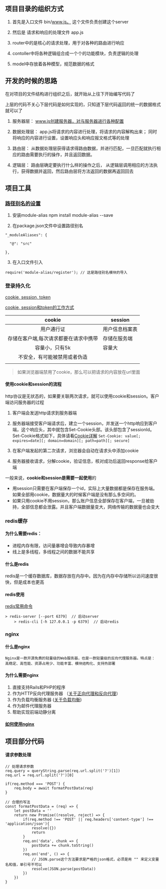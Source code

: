 ## 项目目录的组织方式

1. 首先是入口文件 bin/www.js。 这个文件负责创建这个server

2. 然后是 请求和响应的处理文件 app.js

3. router中的是核心的请求处理，用于对各种的路由进行响应

4. contoller中将各种逻辑组合成一个个的功能模块，负责逻辑的处理

5. model中存放着各种模型，规范数据的格式



## 开发的时候的思路

在对项目的文件结构进行组织之后，就开始从上往下开始编写代码了

上层的代码不关心下层代码是如何实现的，只知道下层代码返回的统一的数据格式就可以了

1. 服务器层： www.js创建服务器，对与服务器进行各种配置

2. 数据处理层： app.js将请求的内容进行处理，将请求的内容解构出来； 同时将响应的内容进行设置，设置响应头和响应报文格式等的处理

3. 路由层： 从数据处理层获得请求得路由数据，并进行匹配，一旦匹配就执行相应的路由需要执行的操作，并且返回数据。

4. 逻辑层： 路由层确定要执行什么样的操作之后， 从逻辑层调用相应的方法执行，获得数据并返回，然后路由层将方法返回的数据再返回回去

 



## 项目工具

###  [路径别名的设置](https://blog.csdn.net/Rotten_LKZ/article/details/109263290)

1. 安装module-alias npm install module-alias --save

2. 在package.json文件中设置路径别名

```
"_moduleAliases": {

  "@": "src"

},
```

3. 在入口文件引入

```
require('module-alias/register'); // 这是路径别名模块的导入
```

### 登录持久化

[cookie, session, token](https://segmentfault.com/a/1190000017831088)

[cookie, session和token的工作方式](https://www.cnblogs.com/cxuanBlog/p/12635842.html)

|                cookie                 | session        |
| :-----------------------------------: | -------------- |
|              用户通行证               | 用户信息档案表 |
| 存储在客户端,每次请求都要在请求中携带 | 存储在服务端   |
|            容量小，只有5k             | 容量大         |
|     不安全，有可能被禁用或者伪造      |                |
|                                       |                |

> 如果浏览器端禁用了cookie，那么可以把请求的内容放在url里面

#### 使用cookie和session的流程

http协议是无状态的，如果要关联两次请求，就可以使用cookie和session。客户端访问服务器的过程

1. 客户端会发送http请求到服务器端

2. 服务器端接受客户端请求后，建立一个session，并发送一个http响应到客户端，这个响应头，其中就包含Set-Cookie头部。该头部包含了sessionId。Set-Cookie格式如下，具体请看[Cookie详解](http://bubkoo.com/2014/04/21/http-cookies-explained/)
   `Set-Cookie: value[; expires=date][; domain=domain][; path=path][; secure]`

3. 在客户端发起的第二次请求，浏览器会自动在请求头中添加cookie

4. 服务器接收请求，分解cookie，验证信息，核对成功后返回response给客户端

   

一般来说，**cookie和session是需要一起使用**的

- 用session只需要在客户端保存一个id，实际上大量数据都是保存在服务端。如果全部用cookie，数据量大的时候客户端是没有那么多空间的。
- 如果只用cookie不用session，那么账户信息全部保存在客户端，一旦被劫持，全部信息都会泄露。并且客户端数据量变大，网络传输的数据量也会变大

### redis缓存

#### 为什么需要redis：

+ 进程内存有限，访问量暴增会导致内存暴增
+ 线上是多线程，多线程之间的数据不能共享

#### 什么是redis

redis是一个缓存数据库，数据存放在内存中。因为在内存中存储所以访问速度很快，但是成本也更高



#### redis使用

[redis常用命令](https://www.cnblogs.com/javastack/p/9854489.html)

```
> redis-server [--port 6379]  // 启动server
    > redis-cli [-h 127.0.0.1 -p 6379]  // 启动redis

```





### nginx

#### 什么是nginx

 	Nginx是一款开源免费的轻量级的Web服务器，也是一款轻量级的反向代理服务器。特点是： 高稳定、高性能、资源占用少、功能丰富、模块结构化、支持热部署

#### 为什么需要nginx

1. 直接支持Rails和PHP的程序      
2. 作为HTTP反向代理服务器     （[关于正向代理和反向代理](https://juejin.cn/post/6844904064266960903)）
3. 作为负载均衡服务器      ([关于负载均衡](https://zhuanlan.zhihu.com/p/32841479))
4. 作为邮件代理服务器      
5. 帮助实现前端动静分离



#### [如何使用nginx](https://juejin.cn/post/6844903938508980231)





## 项目部分代码

#### 请求参数处理

```
// 处理请求参数
req.query = queryString.parse(req.url.split('?')[1])
req.url = req.url.split('?')[0]    

if(req.method === 'POST') {
	req.body = await formatPostData(req)
}
    
// 合理的写法
const formatPostData = (req) => {
    let postData = ''
    return new Promise((resolve, reject) => {
        if(req.method !== 'POST' || req.headers['content-type'] !== 'application/json'){
            resolve({})
            return 
        }
        req.on('data', chunk => {
            postData += chunk.toString()
        })
        req.on('end', () => {
            // JSON.parse这个方法要求是严格的json格式，必须是用 "" 来定义变量名和值，单引号不可以
            resolve(JSON.parse(postData))
        })
    })
}
```










